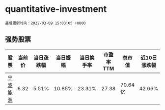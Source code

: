 # quantitative-investment

`最后更新时间：2022-03-09 15:03:05 +0800`

## 强势股票

|股票|当前价|当日涨跌幅|当日振幅|当日换手率|市盈率TTM|总市值|近10日涨跌幅|
|----|----|----|----|----|----|----|----|
|[宁波能源](https://xueqiu.com/S/SH600982)|6.32|5.51%|10.85%|23.31%|27.38|70.64亿|42.66%|

